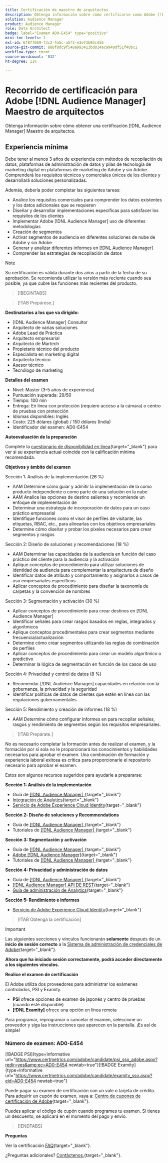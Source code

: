 ```yaml
---
title: Certificación de maestro de arquitectos
description: Obtenga información sobre cómo certificarse como Adobe [!DNL Audience Manager] Maestro de arquitectos.
solution: Audience Manager
product: Audience Manager
role: Data Architect
badge: label="Examen AD0-E454" type="positivo"
mini-toc-levels: 1
exl-id: 6f87f669-f3c2-4a5c-a5f3-e3e73b93cd55
source-git-commit: 888f8dc9f548a993413bd814ac9940df51f40bc1
workflow-type: tm+mt
source-wordcount: '832'
ht-degree: 11%

---
```


# Recorrido de certificación para Adobe [!DNL Audience Manager] Maestro de arquitectos

Obtenga información sobre cómo obtener una certificación [!DNL Audience Manager] Maestro de arquitectos.

## Experiencia mínima

Debe tener al menos 3 años de experiencia con métodos de recopilación de datos, plataformas de administración de datos y pilas de tecnología de marketing digital en plataformas de marketing de Adobe y sin Adobe. Comprenderá los requisitos técnicos y comerciales únicos de los clientes y desarrollará soluciones personalizadas.

Además, debería poder completar las siguientes tareas:

* Analice los requisitos comerciales para comprender los datos existentes y los datos adicionales que se requieren
* Diseñar y desarrollar implementaciones específicas para satisfacer los requisitos de los clientes
* Implementar Adobe [!DNL Audience Manager] uso de diferentes metodologías
* Creación de segmentos
* Activar segmentos de audiencia en diferentes soluciones de nube de Adobe y sin Adobe
* Generar y analizar diferentes informes en [!DNL Audience Manager]
* Comprender las estrategias de recopilación de datos

>[!NOTE]
>
>Su certificación es válida durante dos años a partir de la fecha de su aprobación. Se recomienda utilizar la versión más reciente cuando sea posible, ya que cubre las funciones más recientes del producto.

>[!BEGINTABS]

>[!TAB Prepárese.]

**Destinatarios a los que va dirigido:**

* [!DNL Audience Manager] Consultor
* Arquitecto de varias soluciones
* Adobe Lead de Práctica
* Arquitecto empresarial
* Arquitecto de Martech
* Propietario técnico del producto
* Especialista en marketing digital
* Arquitecto técnico
* Asesor técnico
* Tecnólogo de marketing

**Detalles del examen**

* Nivel: Master (3-5 años de experiencia)
* Puntuación superada: 29/50
* Tiempo: 100 min
* Entrega: En línea con protección (requiere acceso a la cámara) o centro de pruebas con protección
* Idiomas disponibles: Inglés
* Costo: 225 dólares (global) / 150 dólares (India)
* Identificador del examen: AD0-E454

**Autoevaluación de la preparación**

Complete la [cuestionario de disponibilidad en línea](https://scorpion.caveon.com/launchpad/ad-q-e407-readiness-questionnaire-for-adobe-target-architect-master-exam-copy-b5z40t/ad-q-e454-readiness-questionnaire-for-adobe-audience-manager-architect-master){target="_blank"} para ver si su experiencia actual coincide con la calificación mínima recomendada.

**Objetivos y ámbito del examen**

Sección 1: Análisis de la implementación (26 %)

* AAM Determine cómo guiar y admitir la implementación de la como producto independiente o como parte de una solución en la nube
* AAM Analice las opciones de destino salientes y recomiende un enfoque de implementación de
* Determinar una estrategia de incorporación de datos para un caso práctico empresarial
* Identifique funciones como el visor de perfiles de visitante, las etiquetas, RBAC, etc., para alinearlas con los objetivos empresariales
* Determine cómo diseñar y probar los píxeles necesarios para crear segmentos y rasgos

Sección 2: Diseño de soluciones y recomendaciones (18 %)

* AAM Determinar las capacidades de la audiencia en función del caso práctico del cliente para la audiencia y la activación
* Aplique conceptos de procedimiento para utilizar soluciones de identidad de audiencia para complementar la arquitectura de diseño
* Identificar datos de atributo y comportamiento y asignarlos a casos de uso empresariales específicos
* Aplicar conceptos de procedimiento para diseñar la taxonomía de carpetas y la convención de nombres

Sección 3: Segmentación y activación (30 %)

* Aplicar conceptos de procedimiento para crear destinos en [!DNL Audience Manager]
* Identificar señales para crear rasgos basados en reglas, integrados y algorítmicos
* Aplique conceptos procedimentales para crear segmentos mediante frecuencia/actualización
* Determine cómo crear segmentos utilizando las reglas de combinación de perfiles
* Aplicar conceptos de procedimiento para crear un modelo algorítmico o predictivo
* Determinar la lógica de segmentación en función de los casos de uso

Sección 4: Privacidad y control de datos (8 %)

* Recomendar [!DNL Audience Manager] capacidades en relación con la gobernanza, la privacidad y la seguridad
* Identificar políticas de datos de clientes que estén en línea con las regulaciones gubernamentales

Sección 5: Rendimiento y creación de informes (18 %)

* AAM Determine cómo configurar informes en para recopilar señales, rasgos y rendimiento de segmentos según los requisitos empresariales.

>[!TAB Prepárate.]

No es necesario completar la formación antes de realizar el examen, y la formación por sí sola no le proporcionará los conocimientos y habilidades necesarios para aprobar el examen. Una combinación de formación y experiencia laboral exitosa es crítica para proporcionarle el repositorio necesario para aprobar el examen.

Estos son algunos recursos sugeridos para ayudarle a prepararse:

**Sección 1: Análisis de la implementación**

* Guía de [[!DNL Audience Manager] ](https://docs.adobe.com/content/help/es-ES/experience-cloud/user-guides/home.translate.html){target="_blank"}
* [Integración de Analytics](https://experienceleague.adobe.com/docs/analytics/integration/home.html?lang=es){target="_blank"}
* [Servicio de Adobe Experience Cloud Identity](https://experienceleague.adobe.com/docs/id-service/using/home.html?lang=es){target="_blank"}

**Sección 2: Diseño de soluciones y Recommendations**

* Guía de [[!DNL Audience Manager] ](https://docs.adobe.com/content/help/es-ES/experience-cloud/user-guides/home.translate.html){target="_blank"}
* Tutoriales de [[!DNL Audience Manager] ](https://docs.adobe.com/content/help/es-ES/experience-cloud/user-guides/home.translate.html){target="_blank"}

**Sección 3: Segmentación y activación**

* Guía de [[!DNL Audience Manager] ](https://docs.adobe.com/content/help/es-ES/experience-cloud/user-guides/home.translate.html){target="_blank"}
* [Adobe [!DNL Audience Manager]](https://experienceleaguecommunities.adobe.com/t5/adobe-audience-manager/ct-p/adobe-audience-manager-community?profile.language=es){target="_blank"}
* Tutoriales de [[!DNL Audience Manager] ](https://docs.adobe.com/content/help/es-ES/experience-cloud/user-guides/home.translate.html){target="_blank"}

**Sección 4: Privacidad y administración de datos**

* Guía de [[!DNL Audience Manager] ](https://docs.adobe.com/content/help/es-ES/experience-cloud/user-guides/home.translate.html){target="_blank"}
* [[!DNL Audience Manager] API DE REST](https://bank.demdex.com/portal/swagger/index.html#/Segments%20API){target="_blank"}
* [Guía de administración de Analytics](https://experienceleague.adobe.com/docs/analytics/admin/home.html?lang=es){target="_blank"}

**Sección 5: Rendimiento e informes**

* [Servicio de Adobe Experience Cloud Identity](https://experienceleague.adobe.com/docs/id-service/using/home.html?lang=es){target="_blank"}

>[!TAB Obtenga la certificación]

>[!IMPORTANT]
>
>Las siguientes secciones y vínculos funcionarán **solamente** después de un **inicio de sesión correcto** a la [Sistema de administración de credenciales de Adobe](https://www.certmetrics.com/adobe){target="_blank"}.


**Ahora que ha iniciado sesión correctamente, podrá acceder directamente a los siguientes vínculos.**

**Realice el examen de certificación**

El Adobe utiliza dos proveedores para administrar los exámenes controlados, PSI y Examity.

* **PSI** ofrece opciones de examen de japonés y centro de pruebas (cuando esté disponible)
* **[!DNL Examity]** ofrece una opción en línea remota

Para programar, reprogramar o cancelar el examen, seleccione un proveedor y siga las instrucciones que aparecen en la pantalla. ¡Es así de simple!

### Número de examen: AD0-E454

[!BADGE PSI]{type=Informative url="https://www.certmetrics.com/adobe/candidate/psi_sso_adobe.aspx?redir=yes&amp;ec=AD0-E454 newtab=true"}[!BADGE Examity]{type=Informative url="https://www.certmetrics.com/adobe/candidate/examity_sso.aspx?eid=AD0-E454 newtab=true"}

Puede pagar su examen de certificación con un vale o tarjeta de crédito. Para adquirir un cupón de examen, vaya a: [Centro de cupones de certificación de Adobe](https://market.xvoucher.com/adobe/global){target="_blank"}.

Puedes aplicar el código de cupón cuando programes tu examen. Si tienes un descuento, se aplicará en el momento del pago y envío.

>[!ENDTABS]

**Preguntas**

Ver la certificación [FAQ](https://experienceleague.adobe.com/docs/certification/certification/faq.html){target="_blank"}.

¿Preguntas adicionales? [Contáctenos.](mailto:certif@adobe.com){target="_blank"}.
